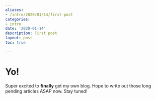 ```yaml
---
aliases:
- /intro/2020/01/14/first-post
categories:
- intro
date: '2020-01-14'
description: First post
layout: post
toc: true

---
```


# Yo!

Super excited to **finally** get my own blog. Hope to write out those long pending articles ASAP now. Stay tuned!
